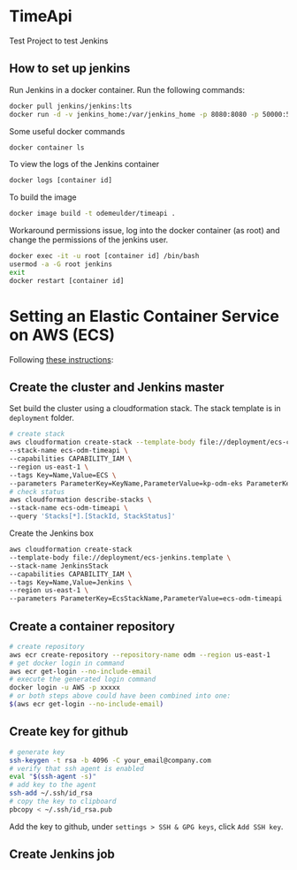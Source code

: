 # TimeApi
Test Project to test Jenkins
## How to set up jenkins
Run Jenkins in a docker container. Run the following commands:
```bash
docker pull jenkins/jenkins:lts
docker run -d -v jenkins_home:/var/jenkins_home -p 8080:8080 -p 50000:50000 -v /var/run/docker.sock:/var/run/docker.sock -v /usr/local/bin/docker:/usr/local/bin/docker jenkins/jenkins:lts
```
Some useful docker commands
```bash
docker container ls
```
To view the logs of the Jenkins container
```bash
docker logs [container id]
```
To build the image
```bash
docker image build -t odemeulder/timeapi .
```
Workaround permissions issue, log into the docker container (as root) and change the permissions of the jenkins user.
```bash
docker exec -it -u root [container id] /bin/bash
usermod -a -G root jenkins
exit
docker restart [container id]
```
# Setting an Elastic Container Service on AWS (ECS)
Following [these instructions](https://docs.aws.amazon.com/AWSGettingStartedContinuousDeliveryPipeline/latest/GettingStarted/CICD_Jenkins_Pipeline.html):
## Create the cluster and Jenkins master
Set build the cluster using a cloudformation stack. The stack template is in `deployment` folder.
```bash
# create stack
aws cloudformation create-stack --template-body file://deployment/ecs-cluster.template \
--stack-name ecs-odm-timeapi \
--capabilities CAPABILITY_IAM \
--region us-east-1 \
--tags Key=Name,Value=ECS \
--parameters ParameterKey=KeyName,ParameterValue=kp-odm-eks ParameterKey=EcsCluster,ParameterValue=ecs-cluster-odm-timeapi ParameterKey=AsgMaxSize,ParameterValue=2
# check status
aws cloudformation describe-stacks \
--stack-name ecs-odm-timeapi \
--query 'Stacks[*].[StackId, StackStatus]'
```
Create the Jenkins box
```bash
aws cloudformation create-stack 
--template-body file://deployment/ecs-jenkins.template \
--stack-name JenkinsStack 
--capabilities CAPABILITY_IAM \
--tags Key=Name,Value=Jenkins \
--region us-east-1 \
--parameters ParameterKey=EcsStackName,ParameterValue=ecs-odm-timeapi
```
## Create a container repository
```bash
# create repository
aws ecr create-repository --repository-name odm --region us-east-1
# get docker login in command 
aws ecr get-login --no-include-email
# execute the generated login command
docker login -u AWS -p xxxxx
# or both steps above could have been combined into one:
$(aws ecr get-login --no-include-email)
```
## Create key for github
```bash
# generate key
ssh-keygen -t rsa -b 4096 -C your_email@company.com
# verify that ssh agent is enabled
eval "$(ssh-agent -s)"
# add key to the agent
ssh-add ~/.ssh/id_rsa
# copy the key to clipboard
pbcopy < ~/.ssh/id_rsa.pub
```
Add the key to github, under `settings > SSH & GPG keys`, click `Add SSH key`.
## Create Jenkins job

